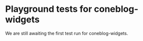 # Playground tests for coneblog-widgets
We are still awaiting the first test run for coneblog-widgets.
